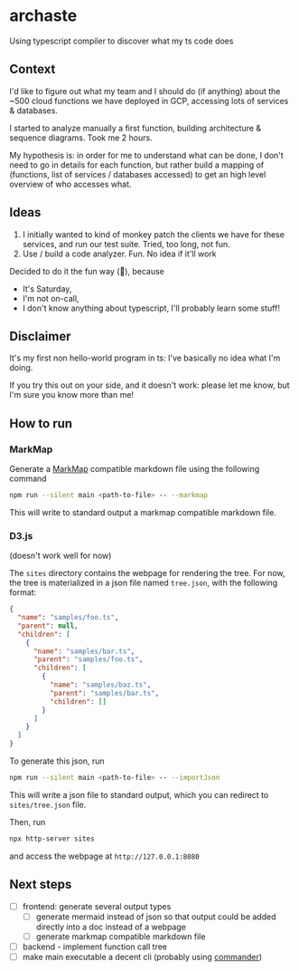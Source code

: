 # archaste

Using typescript compiler to discover what my ts code does

## Context

I'd like to figure out what my team and I should do (if anything) about the ~500 cloud functions we have deployed in GCP, accessing lots of services & databases.

I started to analyze manually a first function, building architecture & sequence diagrams. Took me 2 hours.

My hypothesis is: in order for me to understand what can be done, I don't need to go in details for each function, but rather build a mapping of (functions, list of services / databases accessed) to get an high level overview of who accesses what.

## Ideas

1. I initially wanted to kind of monkey patch the clients we have for these services, and run our test suite. Tried, too long, not fun.
1. Use / build a code analyzer. Fun. No idea if it'll work

Decided to do it the fun way (:tada:), because

- It's Saturday,
- I'm not on-call,
- I don't know anything about typescript, I'll probably learn some stuff!

## Disclaimer

It's my first non hello-world program in ts: I've basically no idea what I'm doing.

If you try this out on your side, and it doesn't work: please let me know, but I'm sure you know more than me!

## How to run

### MarkMap

Generate a [MarkMap](https://markmap.js.org/) compatible markdown file using the following command

```bash
npm run --silent main <path-to-file> -- --markmap
```

This will write to standard output a markmap compatible markdown file.

### D3.js

(doesn't work well for now)

The `sites` directory contains the webpage for rendering the tree. For now, the tree is materialized in a json file named `tree.json`, with the following format:

```json
{
  "name": "samples/foo.ts",
  "parent": null,
  "children": [
    {
      "name": "samples/bar.ts",
      "parent": "samples/foo.ts",
      "children": [
        {
          "name": "samples/baz.ts",
          "parent": "samples/bar.ts",
          "children": []
        }
      ]
    }
  ]
}
```

To generate this json, run

```bash
npm run --silent main <path-to-file> -- --importJson
```

This will write a json file to standard output, which you can redirect to `sites/tree.json` file.

Then, run

```bash
npx http-server sites
```

and access the webpage at `http://127.0.0.1:8080`

## Next steps

- [ ] frontend: generate several output types
  - [ ] generate mermaid instead of json so that output could be added directly into a doc instead of a webpage
  - [ ] generate markmap compatible markdown file
- [ ] backend - implement function call tree
- [ ] make main executable a decent cli (probably using [commander](https://www.npmjs.com/package/commander))
